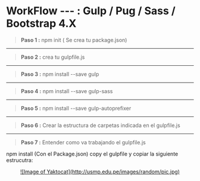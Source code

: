 
# WorkFlow ---  : Gulp / Pug / Sass / Bootstrap 4.X

> **Paso 1 :**  npm init ( Se crea tu package.json)
---
> **Paso 2 :**  crea tu gulpfile.js
---
> **Paso 3 :**  npm  install --save gulp
---
> **Paso 4 :**  npm  install --save gulp-sass
---
> **Paso 5 :**  npm  install --save gulp-autoprefixer
---
> **Paso 6 :** Crear la estructura de carpetas indicada en el  gulpfile.js
---
> **Paso 7 :** Entender como va trabajando el  gulpfile.js

npm install (Con el Package.json) copy el gulpfile y copiar la siguiente estrucutra:

<center><a href="https://twitter.com/blogdopata">![Image of Yaktocat](http://usmp.edu.pe/images/random/pic.jpg)</a></center>